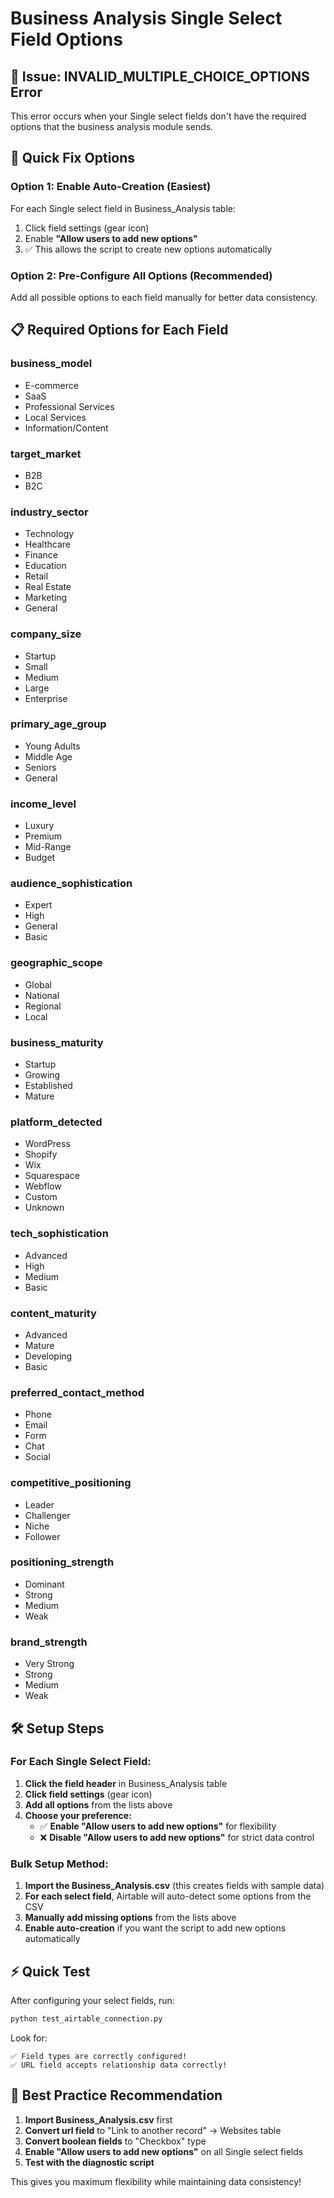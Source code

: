 # Business Analysis Single Select Field Options

## 🚨 **Issue**: INVALID_MULTIPLE_CHOICE_OPTIONS Error
This error occurs when your Single select fields don't have the required options that the business analysis module sends.

## 🔧 **Quick Fix Options**

### **Option 1: Enable Auto-Creation (Easiest)**
For each Single select field in Business_Analysis table:
1. Click field settings (gear icon)
2. Enable **"Allow users to add new options"**
3. ✅ This allows the script to create new options automatically

### **Option 2: Pre-Configure All Options (Recommended)**
Add all possible options to each field manually for better data consistency.

## 📋 **Required Options for Each Field**

### **business_model**
- E-commerce
- SaaS  
- Professional Services
- Local Services
- Information/Content

### **target_market**
- B2B
- B2C

### **industry_sector**
- Technology
- Healthcare
- Finance
- Education
- Retail
- Real Estate
- Marketing
- General

### **company_size**
- Startup
- Small
- Medium
- Large
- Enterprise

### **primary_age_group**
- Young Adults
- Middle Age
- Seniors
- General

### **income_level**
- Luxury
- Premium
- Mid-Range
- Budget

### **audience_sophistication**
- Expert
- High
- General
- Basic

### **geographic_scope**
- Global
- National
- Regional
- Local

### **business_maturity**
- Startup
- Growing
- Established
- Mature

### **platform_detected**
- WordPress
- Shopify
- Wix
- Squarespace
- Webflow
- Custom
- Unknown

### **tech_sophistication**
- Advanced
- High
- Medium
- Basic

### **content_maturity**
- Advanced
- Mature
- Developing
- Basic

### **preferred_contact_method**
- Phone
- Email
- Form
- Chat
- Social

### **competitive_positioning**
- Leader
- Challenger
- Niche
- Follower

### **positioning_strength**
- Dominant
- Strong
- Medium
- Weak

### **brand_strength**
- Very Strong
- Strong
- Medium
- Weak

## 🛠️ **Setup Steps**

### **For Each Single Select Field:**

1. **Click the field header** in Business_Analysis table
2. **Click field settings** (gear icon)
3. **Add all options** from the lists above
4. **Choose your preference:**
   - ✅ **Enable "Allow users to add new options"** for flexibility
   - ❌ **Disable "Allow users to add new options"** for strict data control

### **Bulk Setup Method:**

1. **Import the Business_Analysis.csv** (this creates fields with sample data)
2. **For each select field**, Airtable will auto-detect some options from the CSV
3. **Manually add missing options** from the lists above
4. **Enable auto-creation** if you want the script to add new options automatically

## ⚡ **Quick Test**

After configuring your select fields, run:
```bash
python test_airtable_connection.py
```

Look for:
```
✅ Field types are correctly configured!
✅ URL field accepts relationship data correctly!
```

## 🎯 **Best Practice Recommendation**

1. **Import Business_Analysis.csv** first
2. **Convert url field** to "Link to another record" → Websites table  
3. **Convert boolean fields** to "Checkbox" type
4. **Enable "Allow users to add new options"** on all Single select fields
5. **Test with the diagnostic script**

This gives you maximum flexibility while maintaining data consistency! 